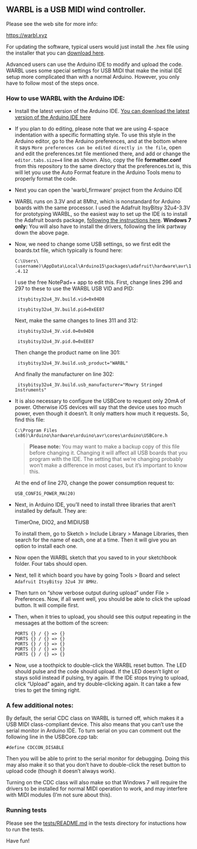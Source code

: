 
## WARBL is a USB MIDI wind controller.

Please see the web site for more info:

https://warbl.xyz

For updating the software, typical users would just install the .hex file using the installer that you can [download here](https://warbl.xyz/documentation.html).

Advanced users can use the Arduino IDE to modify and upload the code. WARBL uses some special settings for USB MIDI that make the initial IDE setup more complicated than with a normal Arduino. However, you only have to follow most of the steps once.

### How to use WARBL with the Arduino IDE:

* Install the latest version of the Arduino IDE. [You can download the latest version of the Arduino IDE here](https://www.arduino.cc/en/Main/Software)


* If you plan to do editing, please note that we are using 4-space indentation with a specific formatting style. To use this style in the Arduino editor, go to the Arduino preferences, and at the bottom where it says `More preferences can be edited directly in the file`, open and edit the preferences.txt file mentioned there, and add or change the `editor.tabs.size=4` line as shown. Also, copy the file **formatter.conf** from this repository to the same directory that the preferences.txt is, this will let you use the Auto Format feature in the Arduino Tools menu to properly format the code.


* Next you can open the 'warbl_firmware' project from the Arduino IDE


* WARBL runs on 3.3V and at 8Mhz, which is nonstandard for Arduino boards with the same processor. I used the Adafruit ItsyBitsy 32u4-3.3V for prototyping WARBL, so the easiest way to set up the IDE is to install the Adafruit boards package, [following the instructions here](https://learn.adafruit.com/introducting-itsy-bitsy-32u4?view=all#arduino-ide-setup). **Windows 7 only:** You will also have to install the drivers, following the link partway down the above page.



* Now, we need to change some USB settings, so we first edit the boards.txt file, which typically is found here:

  `C:\Users\(username)\AppData\Local\Arduino15\packages\adafruit\hardware\avr\1.4.12`

    I use the free NotePad++ app to edit this. First, change lines 296 and 297 to these to use the WARBL USB VID and PID:

       itsybitsy32u4_3V.build.vid=0x04D8

       itsybitsy32u4_3V.build.pid=0xEE87

    Next, make the same changes to lines 311 and 312:

       itsybitsy32u4_3V.vid.0=0x04D8

       itsybitsy32u4_3V.pid.0=0xEE87

    Then change the product name on line 301:

       itsybitsy32u4_3V.build.usb_product="WARBL"

    And finally the manufacturer on line 302:

       itsybitsy32u4_3V.build.usb_manufacturer="Mowry Stringed Instruments"



*	It is also necessary to configure the USBCore to request only 20mA of power. Otherwise iOS devices will say that the device uses too much power, even though it doesn’t. It only matters how much it requests.
    So, find this file:

    `C:\Program Files (x86)\Arduino\hardware\arduino\avr\cores\arduino\USBCore.h`

    > **Please note:** You may want to make a backup copy of this file before changing it. Changing it will affect all USB boards that you program with the IDE. The setting that we’re changing probably won’t make a difference in most cases, but it’s important to know this.

    At the end of line 270, change the power consumption request to:

        USB_CONFIG_POWER_MA(20)



*	Next, in Arduino IDE, you’ll need to install three libraries that aren’t installed by default. They are:

    TimerOne, DIO2, and MIDIUSB

    To install them, go to Sketch > Include Library > Manage Libraries, then search for the name of each, one at a time. Then it will give you an option to install each one.



*	Now open the WARBL sketch that you saved to in your sketchbook folder. Four tabs should open.



*	Next, tell it which board you have by going Tools > Board and select `Adafruit ItsyBitsy 32u4 3V 8MHz`.



*	Then turn on “show verbose output during upload” under File > Preferences. Now, if all went well, you should be able to click the upload button. It will compile first.



*	Then, when it tries to upload, you should see this output repeating in the messages at the bottom of the screen:

    ```
    PORTS {} / {} => {}
    PORTS {} / {} => {}
    PORTS {} / {} => {}
    PORTS {} / {} => {}
    PORTS {} / {} => {}
    ```



*	Now, use a toothpick to double-click the WARBL reset button. The LED should pulse and the code should upload. If the LED doesn’t light or stays solid instead if pulsing, try again. If the IDE stops trying to upload, click “Upload” again, and try double-clicking again. It can take a few tries to get the timing right.



### A few additional notes:
By default, the serial CDC class on WARBL is turned off, which makes it a USB MIDI class-compliant device. This also means that you can’t use the serial monitor in Arduino IDE. To turn serial on you can comment out the following line in the USBCore.cpp tab:

    #define CDCCON_DISABLE

Then you will be able to print to the serial monitor for debugging. Doing this may also make it so that you don’t have to double-click the reset button to upload code (though it doesn’t always work).

Turning on the CDC class will also make so that Windows 7 will require the drivers to be installed for normal MIDI operation to work, and may interfere with MIDI modules (I’m not sure about this).

### Running tests

Please see the [tests/README.md](tests/) in the tests directory for instuctions how to run the tests.

Have fun!
